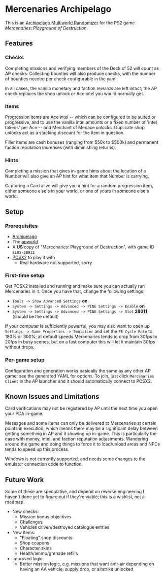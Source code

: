 # Mercenaries Archipelago

This is an [Archipelago Multiworld Randomizer](https://archipelago.gg) for the
PS2 game *Mercenaries: Playground of Destruction*.

## Features

### Checks

Completing missions and verifying members of the Deck of 52 will count as AP checks. Collecting bounties will also produce checks, with the number of bounties needed per check configurable in the yaml.

In all cases, the vanilla monetary and faction rewards are left intact; the AP check replaces the shop unlock or Ace intel you would normally get.

### Items

Progression items are Ace intel -- which can be configured to be suited or progressive, and to use the vanilla intel amounts or a fixed number of 'intel tokens' per Ace -- and Merchant of Menace unlocks. Duplicate shop unlocks act as a stacking discount for the item in question.

Filler items are cash bonuses (ranging from $50k to $500k) and permanent faction reputation increases (with diminishing returns).

### Hints

Completing a mission that gives in-game hints about the location of a Number will also give an AP hint for what item that Number is carrying.

Capturing a Card alive will give you a hint for a random progression item, either someone else's in your world, or one of yours in someone else's world.


## Setup

### Prerequisites

- [Archipelago](https://archipelago.gg)
- The [apworld](./release/mercenaries.apworld)
- A **US** copy of "Mercenaries: Playground of Destruction", with game ID `SLUS-20932`
- [PCSX2](https://pcsx2.net/) to play it with
  - Real hardware not supported, sorry

### First-time setup

Get PCSX2 installed and running and make sure you can actually run Mercenaries
in it. Once you have that, change the following settings:
- `Tools -> Show Advanced Settings` **on**
- `System -> Settings -> Advanced -> PINE Settings -> Enable` **on**
- `System -> Settings -> Advanced -> PINE Settings -> Slot` **28011** (should be the default)

If your computer is sufficiently powerful, you may also want to open up
`Settings -> Game Properties -> Emulation` and set the `EE Cycle Rate` to 180%
or 300%; at default speeds Mercenaries tends to drop from 30fps to 20fps in busy
scenes, but on a fast computer this will let it maintain 30fps without drops.

### Per-game setup

Configuration and generation works basically the same as any other AP game; see
the generated YAML for options. To join, just click `Mercenaries Client` in the
AP launcher and it should automatically connect to PCSX2.


## Known Issues and Limitations

Card verifications may not be registered by AP until the next time you open your
PDA in-game.

Messages and some items can only be delivered to Mercenaries at certain points
in execution, which means there may be a significant delay between getting
something in AP and it showing up in-game. This is particularly the case with
money, intel, and faction reputation adjustments. Wandering around the game and
doing things to force it to load/unload areas and NPCs tends to speed up this
process.

Windows is not currently supported, and needs some changes to the emulator
connection code to function.

## Future Work

Some of these are speculative, and depend on reverse engineering I haven't done
yet to figure out if they're viable; this is a wishlist, not a roadmap.

- New checks:
  - Mission bonus objectives
  - Challenges
  - Vehicles driven/destroyed catalogue entries
- New items:
  - "Floating" shop discounts
  - Shop coupons
  - Character skins
  - Health/ammo/grenade refills
- Improved logic:
  - Better mission logic, e.g. missions that want anti-air depending on having
    an AA vehicle, supply drop, or airstrike unlocked
